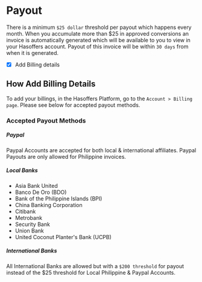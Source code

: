 # Payout
There is a minimum `$25 dollar` threshold per payout which happens every month. When you accumulate more than $25 in approved conversions an invoice is automatically generated which will be available to you to view in your Hasoffers account. Payout of this invoice will be within ```30 days``` from when it is generated.

* [x] Add Billing details


## How Add Billing Details
To add your billings, in the Hasoffers Platform, go to the `Account > Billing page`. Please see below for accepted payout methods.

### Accepted Payout Methods
##### Paypal
Paypal Accounts are accepted for both local & international affiliates. Paypal Payouts are only allowed for Philippine invoices.

##### Local Banks

* Asia Bank United
* Banco De Oro (BDO)
* Bank of the Philippine Islands (BPI)
* China Banking Corporation
* Citibank
* Metrobank
* Security Bank
* Union Bank
* United Coconut Planter's Bank (UCPB)

##### International Banks
All International Banks are allowed but with a `$200 threshold` for payout instead of the $25 threshold for Local Philippine & Paypal Accounts.
